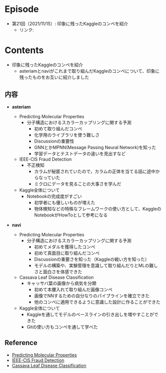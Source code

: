# Episode
- 第21回（2021/11/15）: 印象に残ったKaggleのコンペを紹介
  - リンク:　
  
# Contents
- 印象に残ったKaggleのコンペを紹介
  - asteriamとnaviがこれまで取り組んだKaggleのコンペについて、印象に残ったものをお互いに紹介しました

## 内容
- **asteriam**
  - Predicting Molecular Properties
    - 分子構造におけるスカラーカップリングに関する予測
      - 初めて取り組んだコンペ
      - 化学用のライブラリを使う難しさ
      - Discussionの重要性
      - GNNとかMPNN(Message Passing Neural Network)を知った
      - 学習データとテストデータの違いを見出すなど
  - IEEE-CIS Fraud Detection
    - 不正検知
      - カラムが秘匿されていたので，カラムの正体を当てる話に途中からなっていた
      - ミクロにデータを見ることの大事さを学んだ
  - Kaggle全体について
    - Notebookの完成度がすごい
      - 初学者にも優しいものが増えた
      - 物体検知などの特殊なフレームワークの使い方として、KaggleのNotebookがHowToとして参考になる

- **navi**
  - Predicting Molecular Properties 
    - 分子構造におけるスカラーカップリングに関する予測
      - 初めてメダルを獲得したコンペ
      - 初めて真面目に取り組んだコンペ
      - Discussionの重要さを知った（Kaggleの戦い方を知った）
      - モデルの構築や、実験管理を意識して取り組んだりとMLの難しさと面白さを体感できた
  - Cassava Leaf Disease Classification
    - キャッサバ葉の画像から病気を分類
      - 初めて本腰入れて取り組んだ画像コンペ
      - 画像でNNするための自分なりのパイプラインを確立できた
      - 他のコンペに適用できるように意識した設計に作ることができた
  - Kaggle全体について
    - Kaggleを通してモデルのベースラインの引き出しを増やすことができた
    - Gitの使い方もコンペを通して学べた

## Reference
- [Predicting Molecular Properties](https://www.kaggle.com/c/champs-scalar-coupling)
- [IEEE-CIS Fraud Detection](https://www.kaggle.com/c/ieee-fraud-detection)
- [Cassava Leaf Disease Classification](https://www.kaggle.com/c/cassava-leaf-disease-classification)
